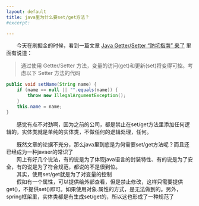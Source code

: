```yaml
---
layout: default
title: java里为什么要set/get方法？
#excerpt: 

---
```


　　今天在刷掘金的时候，看到一篇文章 [Java Getter/Setter “防坑指南” 来了](https://juejin.im/post/5d9b25865188250969774e64) 里面有说道：

> 通过使用 Getter/Setter 方法，变量的访问(get)和更新(set)将变得可控。考虑以下 Setter 方法的代码

```java
public void setName(String name) {
    if (name == null || "".equals(name)) {
        throw new IllegalArgumentException();
    }
    this.name = name;
}
```
　　感觉有点不对劲啊，因为之前的公司，都是禁止在set/get方法里添加任何逻辑的，实体类就是单纯的实体类，不做任何的逻辑处理，任何。   

　　既然文章的论据不充分，那么java里到底是为何需要set/get方法呢？而且还已经成为一种javaer的常识了  
　　网上有好几个说法，有的说是为了体现java语言的封装特性、有的说是为了安全，有的说是为了符合规范，都说的不是很到位。  
　　其实，使用set/get就是为了对变量的控制  
　　假如有一个属性，可以提供给外部查看，但是禁止修改，这样只需要提供get()，不提供set()即可。如果使用对象.属性的方式，是无法做到的。另外，spring框架里，实体类都是有生成set/get的，所以这也形成了一种规范了